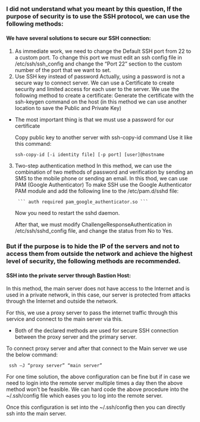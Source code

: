 ###  I did not understand what you meant by this question, If the purpose of security is to use the SSH protocol, we can use the following methods:
#### We have several solutions to secure our SSH connection:
1. As immediate work, we need to change the Default SSH port from 22 to a custom port. To change this port we must edit an ssh config file in /etc/ssh/ssh_config and change the “Port 22” section to the custom number of the port that we want to set.
2. Use SSH key instead of password
	Actually, using a password is not a secure way to connect server. We can use a Certificate to create security and limited access for each user to the server.
	We use the following method to create a certificate:
	Generate the certificate with the ssh-keygen command on the host (in this method we can use another location to save the Public and Private Key)
-	The most important thing is that we must use a password for our certificate
      	
	Copy public key to another server with ssh-copy-id command Use it like this command:
	
		ssh-copy-id [-i identity file] [-p port] [user]@hostname 
3. Two-step authentication method
	In this method, we can use the combination of two methods of password and verification by sending an SMS to the mobile phone or sending an email. In this 	  thod, we can use PAM (Google Authenticator) To make SSH use the Google Authenticator PAM module and add the following line to the /etc/pam.d/sshd file:
	
		``` auth required pam_google_authenticator.so ```
	 
	Now you need to restart the sshd daemon.
	
	After that, we must modify ChallengeResponseAuthentication in /etc/ssh/sshd_config file, and change the status from No to Yes.

### But if the purpose is to hide the IP of the servers and not to access them from outside the network and achieve the highest level of security, the following methods are recommended.
#### SSH into the private server through Bastion Host:
	
In this method, the main server does not have access to the Internet and is used in a private network, in this case, our server is protected from attacks through the Internet and outside the network.

For this, we use a proxy server to pass the internet traffic through this service and connect to the main server via this.
- Both of the declared methods are used for secure SSH connection between the proxy server and the primary server.

To connect proxy server and after that connect to the Main server we use the below command:

	 ssh –J “proxy server” “main server”

For one time solution, the above configuration can be fine but if in case we need to login into the remote server multiple times a day then the above method won’t be feasible. We can hard code the above procedure into the ~/.ssh/config file which eases you to log into the remote server.

Once this configuration is set into the ~/.ssh/config then you can directly ssh into the main server.
